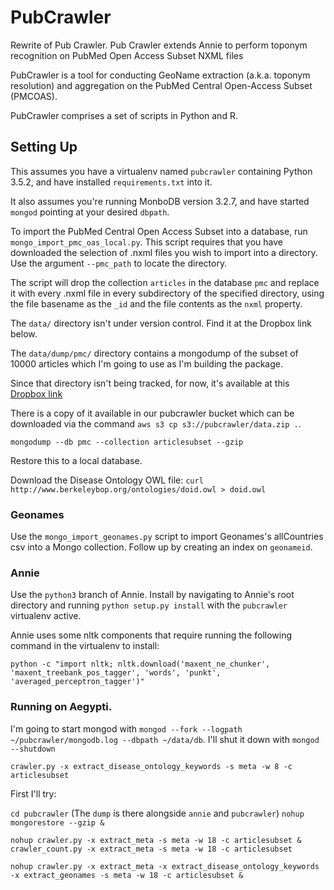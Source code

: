 # PubCrawler

Rewrite of Pub Crawler. Pub Crawler extends Annie to perform toponym recognition on PubMed Open Access Subset NXML files

PubCrawler is a tool for conducting GeoName extraction (a.k.a. toponym resolution) and aggregation on the PubMed Central Open-Access Subset (PMCOAS).

PubCrawler comprises a set of scripts in Python and R.

## Setting Up

This assumes you have a virtualenv named `pubcrawler` containing Python 3.5.2, and have installed `requirements.txt` into it.

It also assumes you're running MonboDB version 3.2.7, and have started `mongod` pointing at your desired `dbpath`.

To import the PubMed Central Open Access Subset into a database, run `mongo_import_pmc_oas_local.py`. This script requires that you have downloaded the selection of .nxml files you wish to import into a directory. Use the argument `--pmc_path` to locate the directory.

The script will drop the collection `articles` in the database `pmc` and replace it with every .nxml file in every subdirectory of the specified directory, using the file basename as the `_id` and the file contents as the `nxml` property.

The `data/` directory isn't under version control. Find it at the Dropbox link below.

The `data/dump/pmc/` directory contains a mongodump of the subset of 10000 articles which I'm going to use as I'm building the package.

Since that directory isn't being tracked, for now, it's available at this [Dropbox link](https://www.dropbox.com/sh/euraoigy8i17j32/AABEr6tmXamHcP22a6SpgMhpa?dl=0)

There is a copy of it available in our pubcrawler bucket which can be downloaded via the command `aws s3 cp s3://pubcrawler/data.zip .`.

```
mongodump --db pmc --collection articlesubset --gzip
```
Restore this to a local database.

Download the Disease Ontology OWL file: `curl http://www.berkeleybop.org/ontologies/doid.owl > doid.owl`

### Geonames

Use the `mongo_import_geonames.py` script to import Geonames's allCountries csv into a Mongo collection. Follow up by creating an index on `geonameid`.

### Annie

Use the `python3` branch of Annie. Install by navigating to Annie's root directory and running `python setup.py install` with the `pubcrawler` virtualenv active.

Annie uses some nltk components that require running the following command in the virtualenv to install:

```
python -c "import nltk; nltk.download('maxent_ne_chunker', 'maxent_treebank_pos_tagger', 'words', 'punkt', 'averaged_perceptron_tagger')"
```

### Running on Aegypti.

I'm going to start mongod with `mongod --fork --logpath ~/pubcrawler/mongodb.log --dbpath ~/data/db`.
I'll shut it down with `mongod --shutdown`

`crawler.py -x extract_disease_ontology_keywords -s meta -w 8 -c articlesubset`

First I'll try:

`cd pubcrawler` (The `dump` is there alongside `annie` and `pubcrawler`)
`nohup mongorestore --gzip &`

`nohup crawler.py -x extract_meta -s meta -w 18 -c articlesubset &`
`crawler_count.py -x extract_meta -s meta -w 18 -c articlesubset`

`nohup crawler.py -x extract_meta -x extract_disease_ontology_keywords -x extract_geonames -s meta -w 18 -c articlesubset &`